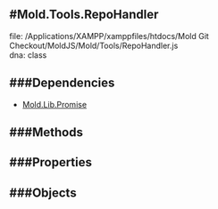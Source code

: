 
#Mold.Tools.RepoHandler
---------------------------------------

file: /Applications/XAMPP/xamppfiles/htdocs/Mold Git Checkout/MoldJS/Mold/Tools/RepoHandler.js  
dna: class


	




###Dependencies
--------------

* [Mold.Lib.Promise](../../Mold/Lib/Promise.md) 



   
###Methods
--------------

   
###Properties
-------------

   
###Objects
------------


		
